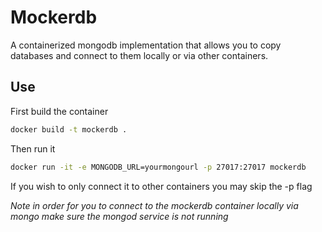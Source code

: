 # Mockerdb

A containerized mongodb implementation that allows you to copy databases and connect to them locally or via other containers.


## Use

First build the container
```bash
docker build -t mockerdb .
```
Then run it
```bash
docker run -it -e MONGODB_URL=yourmongourl -p 27017:27017 mockerdb
```

If you wish to only connect it to other containers you may skip the -p flag

*Note in order for you to connect to the mockerdb container locally via mongo make sure the mongod service is not running*

